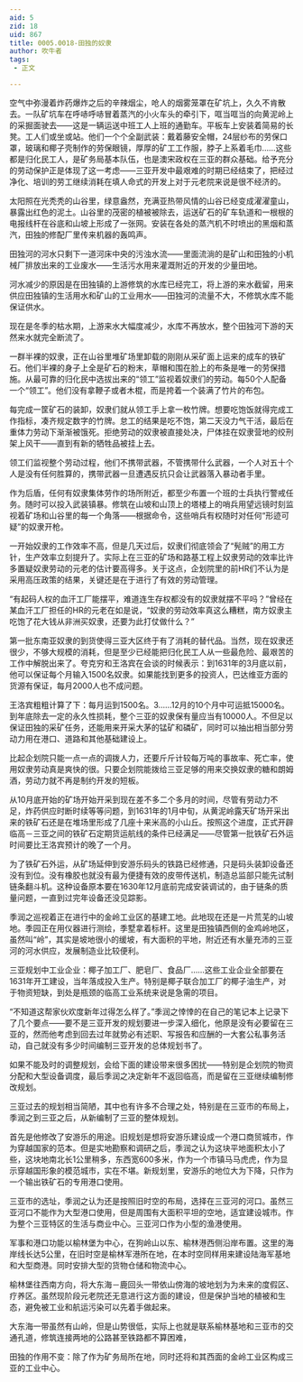 ```yaml
---
aid: 5
zid: 18
uid: 867
title: 0005.0018-田独的奴隶
author: 吹牛者
tags: 
 - 正文

---
```




  空气中弥漫着炸药爆炸之后的辛辣烟尘，呛人的烟雾笼罩在矿坑上，久久不肯散去。一队矿坑车在呼哧呼哧冒着蒸汽的小火车头的牵引下，哐当哐当的向黄泥岭上的采掘面驶去——这是一辆运送中班工人上班的通勤车。平板车上安装着简易的长凳。工人们或坐或站。他们一个个全副武装：戴着藤安全帽，24层纱布的劳保口罩，玻璃和椰子壳制作的劳保眼镜，厚厚的矿工工作服，脖子上系着毛巾……这些都是归化民工人，是矿务局基本队伍，也是澳宋政权在三亚的群众基础。给予充分的劳动保护正是体现了这一考虑——三亚开发中最艰难的时期已经结束了，把经过净化、培训的劳工继续消耗在填人命式的开发上对于元老院来说是很不经济的。

  太阳照在光秃秃的山谷里，绿意盎然，充满亚热带风情的山谷已经变成濯濯童山，暴露出红色的泥土。山谷里的茂密的植被被除去，运送矿石的矿车轨道和一根根的电报线杆在谷底和山坡上形成了一张网。安装在各处的蒸汽机不时喷出的黑烟和蒸汽，田独的修配厂里传来机器的轰鸣声。

  田独河的河水只剩下一道河床中央的污浊水流——里面流淌的是矿山和田独的小机械厂排放出来的工业废水——生活污水用来灌溉附近的开发的少量田地。

  河水减少的原因是在田独镇的上游修筑的水库已经完工，将上游的来水截留，用来供应田独镇的生活用水和矿山的工业用水——田独河的流量不大，不修筑水库不能保证供水。

  现在是冬季的枯水期，上游来水大幅度减少，水库不再放水，整个田独河下游的天然来水就完全断流了。

  一群半裸的奴隶，正在山谷里堆矿场里卸载的刚刚从采矿面上运来的成车的铁矿石。他们半裸的身子上全是矿石的粉末，草帽和围在脸上的布条是唯一的劳保措施。从最可靠的归化民中选拔出来的“领工”监视着奴隶们的劳动。每50个人配备一个“领工”。他们没有拿鞭子或者木棍，而是挎着一个装满了竹片的布包。

  每完成一筐矿石的装卸，奴隶们就从领工手上拿一枚竹牌。想要吃饱饭就得完成工作指标，凑齐规定数字的竹牌。怠工的结果是吃不饱，第二天没力气干活，最后在重体力劳动下渐渐被饿死。拒绝劳动的奴隶被直接处决，尸体挂在奴隶营地的绞刑架上风干——直到有新的牺牲品被挂上去。

  领工们监视整个劳动过程，他们不携带武器，不管携带什么武器，一个人对五十个人是没有任何胜算的，携带武器一旦遭遇反抗只会让武器落入暴动者手里。

  作为后盾，任何有奴隶集体劳作的场所附近，都至少布置一个班的士兵执行警戒任务。随时可以投入武装镇暴。修筑在山坡和山顶上的塔楼上的哨兵用望远镜时刻监视着矿场和山谷里的每一个角落——根据命令，这些哨兵有权随时对任何“形迹可疑”的奴隶开枪。

  一开始奴隶的工作效率不高，但是几天过后，奴隶们彻底领会了“髡贼”的用工方针，生产效率立刻提升了。实际上在三亚的矿场和路基工程上奴隶劳动的效率比许多置疑奴隶劳动的元老的估计要高得多。关于这点，企划院里的前HR们不认为是采用高压政策的结果，关键还是在于进行了有效的劳动管理。

  “有起码人权的血汗工厂能摆平，难道连生存权都没有的奴隶就摆不平吗？”曾经在某血汗工厂担任的HR的元老在如是说，“奴隶的劳动效率真这么糟糕，南方奴隶主吃饱了花大钱从非洲买奴隶，还要为此打仗做什么？”

  第一批东南亚奴隶的到货使得三亚大区终于有了消耗的替代品。当然，现在奴隶还很少，不够大规模的消耗，但是至少已经能把归化民工人从一些最危险、最艰苦的工作中解脱出来了。夸克穷和王洛宾在会谈的时候表示：到1631年的3月底以前，他可以保证每个月输入1500名奴隶。如果能找到更多的投资人，巴达维亚方面的货源有保证，每月2000人也不成问题。

  王洛宾粗粗计算了下：每月运到1500名。3……12月的10个月中可运抵15000名。到年底除去一定的永久性损耗，整个三亚的奴隶保有量应当有10000人。不但足以保证田独的采矿任务，还能用来开采大茅的锰矿和磷矿，同时可以抽出相当部分劳动力用在港口、道路和其他基础建设上。

  比起企划院只能一点一点的调拨人力，还要斤斤计较每万吨的事故率、死亡率，使用奴隶劳动真是爽快的很。只要企划院能拨给三亚足够的用来交换奴隶的糖和朗姆酒，劳动力就不再是制约开发的短板。

  从10月底开始的矿场开始开采到现在差不多二个多月的时间，尽管有劳动力不足，炸药供应时断时续等等问题，到1631年的1月中旬，从黄泥岭露天矿场开采出来的铁矿石还是在堆场里形成了几座十来米高的小山丘。按照这个进度，正式开辟临高－三亚之间的铁矿石定期货运航线的条件已经满足——尽管第一批铁矿石外运时间要比王洛宾预计的晚了一个月。

  为了铁矿石外运，从矿场延伸到安游乐码头的铁路已经修通，只是码头装卸设备还没有到位。没有橡胶也就没有最为便捷有效的皮带传送机，制造总监部只能先试制链条翻斗机。这种设备原本要在1630年12月底前完成安装调试的，由于链条的质量问题，一直到过完年设备还没见踪影。

  季润之巡视着正在进行中的金岭工业区的基建工地。此地现在还是一片荒芜的山坡地。季园正在用仪器进行测绘，季墅拿着标杆。这里是田独镇西侧的金鸡岭地区，虽然叫“岭”，其实是坡地很小的缓坡，有大面积的平地，附近还有水量充沛的三亚河的河水供应，发展制造业比较便利。

  三亚规划中工业企业：椰子加工厂、肥皂厂、食品厂……这些工业企业全部要在1631年开工建设，当年落成投入生产。特别是椰子联合加工厂的椰子油生产，对于物资短缺，到处是瓶颈的临高工业系统来说是急需的项目。

  “不知道这帮家伙欢度新年过得怎么样了。”季润之悻悻的在自己的笔记本上记录下了几个要点——要不是三亚开发的规划要进一步深入细化，他原是没有必要留在三亚的，然而他考虑到回去过年就势必有述职、写报告和应酬的一大套公私事务活动，自己就没有多少时间编制三亚开发的总体规划书了。

  如果不能及时的调整规划，会给下面的建设带来很多困扰——特别是企划院的物资分配和大型设备调度，最后季润之决定新年不返回临高，而是留在三亚继续编制修改规划。

  三亚过去的规划相当简陋，其中也有许多不合理之处，特别是在三亚市的布局上，季润之到三亚之后，从新编制了三亚的整体规划。

  首先是他修改了安游乐的用途。旧规划是想将安游乐建设成一个港口商贸城市，作为穿越国家的范本。但是实地勘察和调研之后，季润之认为这块平地面积太小了些，这块地南北长1公里稍多，东西宽600多米，作为一个市镇马马虎虎，作为显示穿越国形象的模范城市，实在不堪。新规划里，安游乐的地位大为下降，只作为一个输出铁矿石的专用港口使用。

  三亚市的选址，季润之认为还是按照旧时空的布局，选择在三亚河的河口。虽然三亚河口不能作为大型港口使用，但是周围有大面积平坦的空地，适宜建设城市。作为整个三亚特区的生活与商业中心。三亚河口作为小型的渔港使用。

  军事和港口功能以榆林堡为中心，在狗岭山以东、榆林港西侧沿岸布置。这里的海岸线长达5公里，在旧时空是榆林军港所在地，在本时空同样用来建设陆海军基地和大型商港。同时安排大型的货物仓储和物流中心。

  榆林堡往西南方向，将大东海－鹿回头一带依山傍海的坡地划为为未来的度假区、疗养区。虽然现阶段元老院还无意进行这方面的建设，但是保护当地的植被和生态，避免被工业和航运污染可以先着手做起来。

  大东海一带虽然有山岭，但是山势很低，实际上也就是联系榆林基地和三亚市的交通孔道，修筑连接两地的公路甚至铁路都不算困难，

  田独的作用不变：除了作为矿务局所在地，同时还将和其西面的金岭工业区构成三亚的工业中心。


